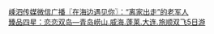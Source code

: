   
[嵊泗传媒微信广播〖在海边遇见你〗：“离家出走”的老军人](http://www.dianyue.me/archives/678/xw4gv03izdjcpeqe/)  
[臻品四星：恋恋双岛—青岛崂山.威海.蓬莱.大连.旅顺双飞5日游](http://www.dianyue.me/archives/716/4a7x6g9n2vioxxln/)